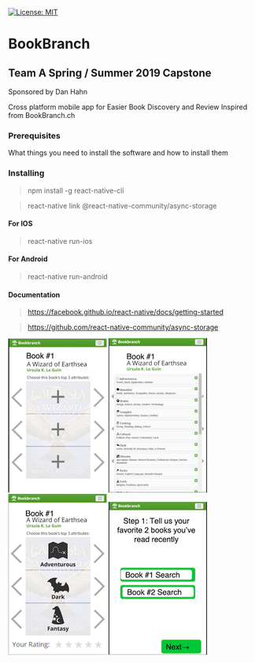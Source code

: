[![License: MIT](https://img.shields.io/badge/License-MIT-yellow.svg)](https://github.com/dmoreyPDX/bookbranch/blob/master/LICENSE.md)
# BookBranch
## Team A Spring / Summer 2019 Capstone
Sponsored by Dan Hahn

Cross platform mobile app for Easier Book Discovery and Review
Inspired from BookBranch.ch


### Prerequisites

What things you need to install the software and how to install them

### Installing
>npm install -g react-native-cli

>react-native link @react-native-community/async-storage

#### For IOS
>react-native run-ios

#### For Android
>react-native run-android


#### Documentation 
>https://facebook.github.io/react-native/docs/getting-started

>https://github.com/react-native-community/async-storage


![alt text](img/1.png "Logo Title Text 1")
![alt text](img/2.png "Logo Title Text 2")
![alt text](img/3.png "Logo Title Text 3")
![alt text](img/4.png "Logo Title Text 4")
